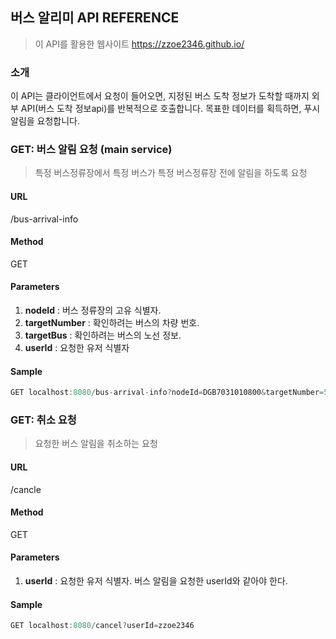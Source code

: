 ## 버스 알리미 API REFERENCE
> 이 API를 활용한 웹사이트 https://zzoe2346.github.io/
### 소개
이 API는 클라이언트에서 요청이 들어오면, 지정된 버스 도착 정보가 도착할 때까지 외부 API(버스 도착 정보api)를 반복적으로 호출합니다. 목표한 데이터를 획득하면, 푸시 알림을 요청합니다.

### GET: 버스 알림 요청 (main service)
> 특정 버스정류장에서 특정 버스가 특정 버스정류장 전에 알림을 하도록 요청
#### URL
 /bus-arrival-info
#### Method
GET
#### Parameters

1. **nodeId** : 버스 정류장의 고유 식별자.
2. **targetNumber** : 확인하려는 버스의 차량 번호.
3. **targetBus** : 확인하려는 버스의 노선 정보.
4. **userId** : 요청한 유저 식별자

#### Sample
```javascript
GET localhost:8080/bus-arrival-info?nodeId=DGB7031010800&targetNumber=5&targetBus=156&userId=zzoe2346
```
### GET: 취소 요청
> 요청한 버스 알림을 취소하는 요청
#### URL
/cancle
#### Method
GET
#### Parameters
1. **userId** : 요청한 유저 식별자. 버스 알림을 요청한 userId와 같아야 한다.

#### Sample
```javascript
GET localhost:8080/cancel?userId=zzoe2346
```